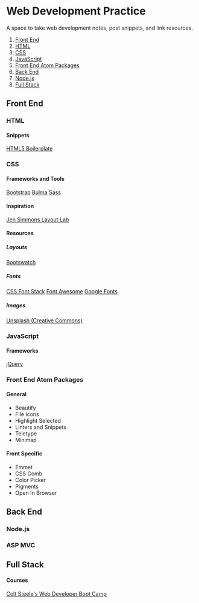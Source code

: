 # Web Development Practice
A space to take web development notes, post snippets, and link resources.

 1. [Front End](#front-end)
 2. [HTML](#html)
 3. [CSS](#css)
 4. [JavaScript](#javascript)
 5. [Front End Atom Packages](#front-end-atom-packages)
 6. [Back End](#back-end)
 7. [Node.js](#node.js)
 8. [Full Stack](#full-stack)

## Front End
### HTML

#### Snippets
[HTML5 Boilerplate](https://html5boilerplate.com/)

### CSS
#### Frameworks and Tools
[Bootstrap](https://getbootstrap.com/)
[Bulma](https://bulma.io/)
[Sass](https://sass-lang.com/)

#### Inspiration
[Jen Simmons Layout Lab](http://labs.jensimmons.com/)

#### Resources
##### Layouts
[Bootswatch](https://bootswatch.com/)

##### Fonts
[CSS Font Stack](https://www.cssfontstack.com/)
[Font Awesome](https://fontawesome.com/?from=io)
[Google Fonts](https://fonts.google.com/)

##### Images
[Unsplash (Creative Commons)](https://unsplash.com/)

### JavaScript
#### Frameworks
[jQuery](https://jquery.com/)

### Front End Atom Packages

#### General
 - Beautify
 - File Icons
 - Highlight Selected
 - Linters and Snippets
 - Teletype
 - Minimap

#### Front Specific
 - Emmet
 - CSS Comb
 - Color Picker
 - Pigments
 - Open In Browser

## Back End

### Node.js

### ASP MVC

## Full Stack
#### Courses
[Colt Steele's Web Developer Boot Camp](https://www.udemy.com/the-web-developer-bootcamp/)
